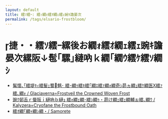 ```yaml
---
layout: default
title: 繧ｿ繧ｰ: 繧ｨ繝ｫ繧ｵ繝ｪ繧ｪ豌ｷ譫晏次
permalink: /tags/elsario-frostbloom/
---
```

# 捷・・繧ｿ繧ｰ縲後お繝ｫ繧ｵ繝ｪ繧ｪ豌ｷ譫晏次縲阪↓髢｢騾｣縺吶ｋ繝｢繝ｳ繧ｹ繧ｿ繝ｼ

- [髴懷､｢繧堤ｷｨ繧髮ｪ蜀魑･ 繧ｰ繝ｩ繧ｷ繧｢繝ｴ繧ｧ繝ｫ繝奇ｼ昴ヵ繝ｭ繧ｹ繝医Χ繧ｧ繧､繝ｫ / Glaciaverna=Frostveil the Crowned Woven Frost](/monsterdex/monster/Glaciaverna=Frostveil.html)
- [豌ｸ邨舌ｒ蜃阪ｉ縺吶ｂ縺ｮ 繧ｫ繝ｪ繝･繧ｼ繝ｩ・昴け繝ｪ繧ｪ繝輔ぉ繧､繝ｳ / Kalyzera=Cryofane the Frostbound Oath](/monsterdex/monster/Kalyzera=Cryofane.html)
- [繧ｵ繝｢繝ｬ繝ｼ繝・/ Samorete](/monsterdex/monster/Samorete.html)